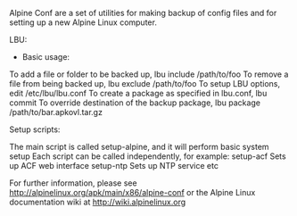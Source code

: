 Alpine Conf are a set of utilities for making backup of config files and for setting up a new Alpine Linux computer.

LBU:

* Basic usage:

To add a file or folder to be backed up, lbu include /path/to/foo
To remove a file from being backed up, lbu exclude /path/to/foo
To setup LBU options, edit /etc/lbu/lbu.conf
To create a package as specified in lbu.conf, lbu commit
To override destination of the backup package, lbu package /path/to/bar.apkovl.tar.gz

Setup scripts:

The main script is called setup-alpine, and it will perform basic system setup
Each script can be called independently, for example:
	setup-acf	Sets up ACF web interface
	setup-ntp	Sets up NTP service
	etc

For further information, please see http://alpinelinux.org/apk/main/x86/alpine-conf or
the Alpine Linux documentation wiki at http://wiki.alpinelinux.org
